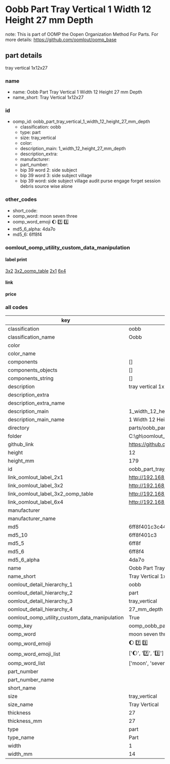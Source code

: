 # Oobb Part Tray Vertical 1 Width 12 Height 27 mm Depth  

note: This is part of OOMP the Oopen Organization Method For Parts. For more details: https://github.com/oomlout/oomp_base

##  part details
  



tray vertical 1x12x27



### name
* name: Oobb Part Tray Vertical 1 Width 12 Height 27 mm Depth
* name_short: Tray Vertical 1x12x27 
### id
* oomp_id: oobb_part_tray_vertical_1_width_12_height_27_mm_depth
  * classification: oobb
  * type: part
  * size: tray_vertical
  * color: 
  * description_main: 1_width_12_height_27_mm_depth
  * description_extra: 
  * manufacturer: 
  * part_number: 
  * bip 39 word 2: side subject
  * bip 39 word 3: side subject village
  * bip 39 word: side subject village audit purse engage forget session debris source wise alone

### other_codes
* short_code: 
* oomp_word: moon seven three
* oomp_word_emoji :moon: :seven: :three:
* md5_6_alpha: 4da7o
* md5_6: 6ff8f4






### oomlout_oomp_utility_custom_data_manipulation
#### label print
[3x2](http://192.168.1.245:1112/?label=oomp%204da7o)
[3x2_oomp_table](http://192.168.1.108:1112/?label=oomp%204da7o)
[2x1](http://192.168.1.242:1112/?label=oomp%204da7o)
[6x4](http://192.168.1.55:1112/?label=oomp%204da7o)    

#### link

                              

#### price







### all codes 
| key | value |  
| --- | --- |  
| classification | oobb |  
| classification_name | Oobb |  
| color |  |  
| color_name |  |  
| components | [] |  
| components_objects | [] |  
| components_string | [] |  
| description | tray vertical 1x12x27 |  
| description_extra |  |  
| description_extra_name |  |  
| description_main | 1_width_12_height_27_mm_depth |  
| description_main_name | 1 Width 12 Height 27 mm Depth |  
| directory | parts/oobb_part_tray_vertical_1_width_12_height_27_mm_depth |  
| folder | C:\gh\oomlout_oobb_version_4_generated_parts\parts\oobb_part_tray_vertical_1_width_12_height_27_mm_depth |  
| github_link | https://github.com/oomlout/oomlout_oomp_part_src/tree/main/parts/oobb_part_tray_vertical_1_width_12_height_27_mm_depth |  
| height | 12 |  
| height_mm | 179 |  
| id | oobb_part_tray_vertical_1_width_12_height_27_mm_depth |  
| link_oomlout_label_2x1 | http://192.168.1.242:1112/?label=oomp%204da7o |  
| link_oomlout_label_3x2 | http://192.168.1.245:1112/?label=oomp%204da7o |  
| link_oomlout_label_3x2_oomp_table | http://192.168.1.108:1112/?label=oomp%204da7o |  
| link_oomlout_label_6x4 | http://192.168.1.55:1112/?label=oomp%204da7o |  
| manufacturer |  |  
| manufacturer_name |  |  
| md5 | 6ff8f401c3c44b69295740f1e835fe3f |  
| md5_10 | 6ff8f401c3 |  
| md5_5 | 6ff8f |  
| md5_6 | 6ff8f4 |  
| md5_6_alpha | 4da7o |  
| name | Oobb Part Tray Vertical 1 Width 12 Height 27 mm Depth |  
| name_short | Tray Vertical 1x12x27  |  
| oomlout_detail_hierarchy_1 | oobb |  
| oomlout_detail_hierarchy_2 | part |  
| oomlout_detail_hierarchy_3 | tray_vertical |  
| oomlout_detail_hierarchy_4 | 27_mm_depth |  
| oomlout_oomp_utility_custom_data_manipulation | True |  
| oomp_key | oomp_oobb_part_tray_vertical_1_width_12_height_27_mm_depth |  
| oomp_word | moon seven three |  
| oomp_word_emoji | :moon: :seven: :three: |  
| oomp_word_emoji_list | [':moon:', ':seven:', ':three:'] |  
| oomp_word_list | ['moon', 'seven', 'three'] |  
| part_number |  |  
| part_number_name |  |  
| short_name |  |  
| size | tray_vertical |  
| size_name | Tray Vertical |  
| thickness | 27 |  
| thickness_mm | 27 |  
| type | part |  
| type_name | Part |  
| width | 1 |  
| width_mm | 14 |  
